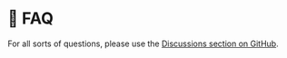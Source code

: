 # 🧐 FAQ

For all sorts of questions, please use the [Discussions section on GitHub](https://github.com/project-evilcodes/ethauth-server/discussions).
